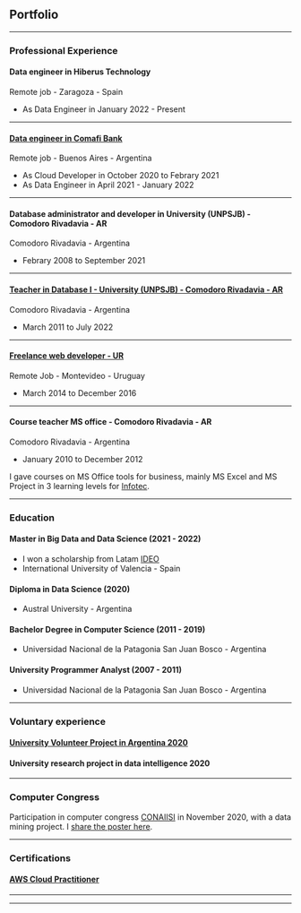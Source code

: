 ## Portfolio

---
### Professional Experience

#### Data engineer in Hiberus Technology

Remote job - Zaragoza - Spain
- As Data Engineer in January 2022 - Present

---
#### [Data engineer in Comafi Bank](/exp_dataengineer)

Remote job - Buenos Aires - Argentina
- As Cloud Developer in October 2020 to Febrary 2021 
- As Data Engineer in April 2021 - January 2022


---
#### Database administrator and developer in University (UNPSJB) - Comodoro Rivadavia - AR

Comodoro Rivadavia - Argentina
- Febrary 2008 to September 2021

---
#### [Teacher in Database I - University (UNPSJB) - Comodoro Rivadavia - AR](/exp_dbi)
Comodoro Rivadavia - Argentina
- March 2011 to July 2022

---
#### [Freelance web developer - UR](/exp_sostemplaznza)
Remote Job - Montevideo - Uruguay
- March 2014 to December 2016

---
#### Course teacher MS office - Comodoro Rivadavia - AR
Comodoro Rivadavia - Argentina
- January 2010 to December 2012

I gave courses on MS Office tools for business, mainly MS Excel and MS Project in 3 learning levels for [Infotec](https://www.infotec-cr.com.ar/).

---
### Education

#### Master in  Big Data and Data Science (2021 - 2022)
- I won a scholarship from Latam [IDEO](https://becas.universidadviu.com/becas-ideo/)
- International University of Valencia - Spain

#### Diploma in Data Science (2020)
- Austral University - Argentina

#### Bachelor Degree in Computer Science (2011 - 2019)
- Universidad Nacional de la Patagonia San Juan Bosco - Argentina 

#### University Programmer Analyst (2007 - 2011)
- Universidad Nacional de la Patagonia San Juan Bosco - Argentina

---
### Voluntary experience
#### [University Volunteer Project in Argentina 2020](/vol_university)

#### University research project in data intelligence 2020

---
### Computer Congress

Participation in computer congress [CONAIISI](http://conaiisi2020.frsfco.utn.edu.ar/) in November 2020, with a data mining project. I [share the poster here](/pdf/conaiisi.pdf).

---
### Certifications
#### [AWS Cloud Practitioner](https://www.credly.com/badges/3790a21a-0f34-4aad-9a27-852a5e4dcded)


---
---
